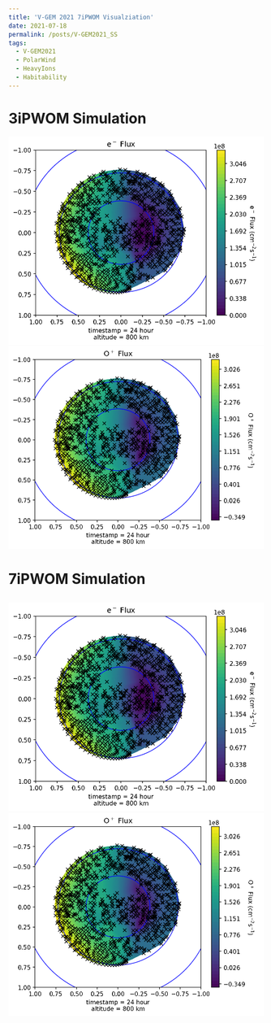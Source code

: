 ```yaml
---
title: 'V-GEM 2021 7iPWOM Visualziation'
date: 2021-07-18
permalink: /posts/V-GEM2021_SS
tags:
  - V-GEM2021
  - PolarWind
  - HeavyIons
  - Habitability
---
```


3iPWOM Simulation
======

![Alt Text3](../files/animation_e-flux_altitude.gif)
![Alt Text4](../files/animation_o+flux_altitude.gif)

7iPWOM Simulation
======
![Alt Text3](../files/animation_e-flux_altitude.gif)
![Alt Text4](../files/animation_o+flux_altitude.gif)
------
